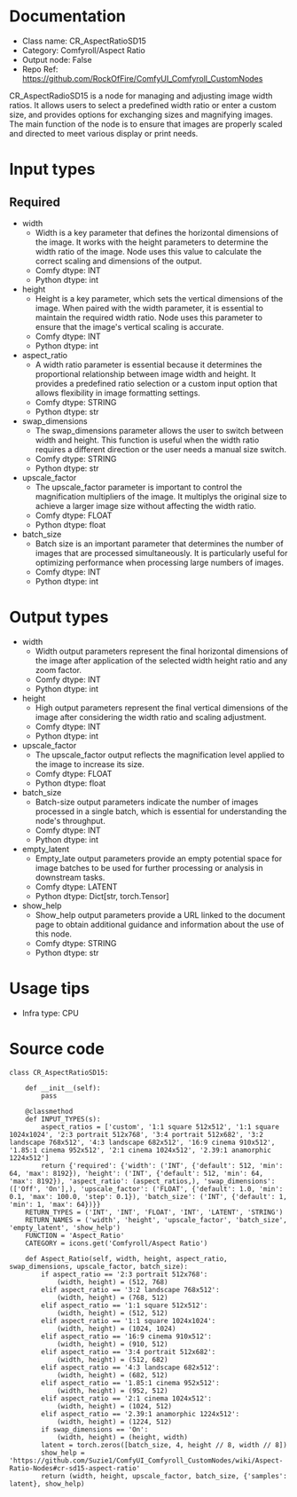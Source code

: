 # Documentation
- Class name: CR_AspectRatioSD15
- Category: Comfyroll/Aspect Ratio
- Output node: False
- Repo Ref: https://github.com/RockOfFire/ComfyUI_Comfyroll_CustomNodes

CR_AspectRadioSD15 is a node for managing and adjusting image width ratios. It allows users to select a predefined width ratio or enter a custom size, and provides options for exchanging sizes and magnifying images. The main function of the node is to ensure that images are properly scaled and directed to meet various display or print needs.

# Input types
## Required
- width
    - Width is a key parameter that defines the horizontal dimensions of the image. It works with the height parameters to determine the width ratio of the image. Node uses this value to calculate the correct scaling and dimensions of the output.
    - Comfy dtype: INT
    - Python dtype: int
- height
    - Height is a key parameter, which sets the vertical dimensions of the image. When paired with the width parameter, it is essential to maintain the required width ratio. Node uses this parameter to ensure that the image's vertical scaling is accurate.
    - Comfy dtype: INT
    - Python dtype: int
- aspect_ratio
    - A width ratio parameter is essential because it determines the proportional relationship between image width and height. It provides a predefined ratio selection or a custom input option that allows flexibility in image formatting settings.
    - Comfy dtype: STRING
    - Python dtype: str
- swap_dimensions
    - The swap_dimensions parameter allows the user to switch between width and height. This function is useful when the width ratio requires a different direction or the user needs a manual size switch.
    - Comfy dtype: STRING
    - Python dtype: str
- upscale_factor
    - The upscale_factor parameter is important to control the magnification multipliers of the image. It multiplys the original size to achieve a larger image size without affecting the width ratio.
    - Comfy dtype: FLOAT
    - Python dtype: float
- batch_size
    - Batch size is an important parameter that determines the number of images that are processed simultaneously. It is particularly useful for optimizing performance when processing large numbers of images.
    - Comfy dtype: INT
    - Python dtype: int

# Output types
- width
    - Width output parameters represent the final horizontal dimensions of the image after application of the selected width height ratio and any zoom factor.
    - Comfy dtype: INT
    - Python dtype: int
- height
    - High output parameters represent the final vertical dimensions of the image after considering the width ratio and scaling adjustment.
    - Comfy dtype: INT
    - Python dtype: int
- upscale_factor
    - The upscale_factor output reflects the magnification level applied to the image to increase its size.
    - Comfy dtype: FLOAT
    - Python dtype: float
- batch_size
    - Batch-size output parameters indicate the number of images processed in a single batch, which is essential for understanding the node's throughput.
    - Comfy dtype: INT
    - Python dtype: int
- empty_latent
    - Empty_late output parameters provide an empty potential space for image batches to be used for further processing or analysis in downstream tasks.
    - Comfy dtype: LATENT
    - Python dtype: Dict[str, torch.Tensor]
- show_help
    - Show_help output parameters provide a URL linked to the document page to obtain additional guidance and information about the use of this node.
    - Comfy dtype: STRING
    - Python dtype: str

# Usage tips
- Infra type: CPU

# Source code
```
class CR_AspectRatioSD15:

    def __init__(self):
        pass

    @classmethod
    def INPUT_TYPES(s):
        aspect_ratios = ['custom', '1:1 square 512x512', '1:1 square 1024x1024', '2:3 portrait 512x768', '3:4 portrait 512x682', '3:2 landscape 768x512', '4:3 landscape 682x512', '16:9 cinema 910x512', '1.85:1 cinema 952x512', '2:1 cinema 1024x512', '2.39:1 anamorphic 1224x512']
        return {'required': {'width': ('INT', {'default': 512, 'min': 64, 'max': 8192}), 'height': ('INT', {'default': 512, 'min': 64, 'max': 8192}), 'aspect_ratio': (aspect_ratios,), 'swap_dimensions': (['Off', 'On'],), 'upscale_factor': ('FLOAT', {'default': 1.0, 'min': 0.1, 'max': 100.0, 'step': 0.1}), 'batch_size': ('INT', {'default': 1, 'min': 1, 'max': 64})}}
    RETURN_TYPES = ('INT', 'INT', 'FLOAT', 'INT', 'LATENT', 'STRING')
    RETURN_NAMES = ('width', 'height', 'upscale_factor', 'batch_size', 'empty_latent', 'show_help')
    FUNCTION = 'Aspect_Ratio'
    CATEGORY = icons.get('Comfyroll/Aspect Ratio')

    def Aspect_Ratio(self, width, height, aspect_ratio, swap_dimensions, upscale_factor, batch_size):
        if aspect_ratio == '2:3 portrait 512x768':
            (width, height) = (512, 768)
        elif aspect_ratio == '3:2 landscape 768x512':
            (width, height) = (768, 512)
        elif aspect_ratio == '1:1 square 512x512':
            (width, height) = (512, 512)
        elif aspect_ratio == '1:1 square 1024x1024':
            (width, height) = (1024, 1024)
        elif aspect_ratio == '16:9 cinema 910x512':
            (width, height) = (910, 512)
        elif aspect_ratio == '3:4 portrait 512x682':
            (width, height) = (512, 682)
        elif aspect_ratio == '4:3 landscape 682x512':
            (width, height) = (682, 512)
        elif aspect_ratio == '1.85:1 cinema 952x512':
            (width, height) = (952, 512)
        elif aspect_ratio == '2:1 cinema 1024x512':
            (width, height) = (1024, 512)
        elif aspect_ratio == '2.39:1 anamorphic 1224x512':
            (width, height) = (1224, 512)
        if swap_dimensions == 'On':
            (width, height) = (height, width)
        latent = torch.zeros([batch_size, 4, height // 8, width // 8])
        show_help = 'https://github.com/Suzie1/ComfyUI_Comfyroll_CustomNodes/wiki/Aspect-Ratio-Nodes#cr-sd15-aspect-ratio'
        return (width, height, upscale_factor, batch_size, {'samples': latent}, show_help)
```
